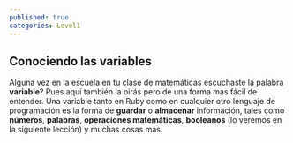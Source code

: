 ```yaml
---
published: true
categories: Level1
---
```

## Conociendo las variables

Alguna vez en la escuela en tu clase de matemáticas escuchaste la palabra **variable**? Pues aquí también la oirás pero de una forma mas fácil de entender. Una variable tanto en Ruby como en cualquier otro lenguaje de programación es la forma de **guardar** o **almacenar** información, tales como **números**, **palabras**, **operaciones matemáticas**, **booleanos** (lo veremos en la siguiente lección) y muchas cosas mas.
